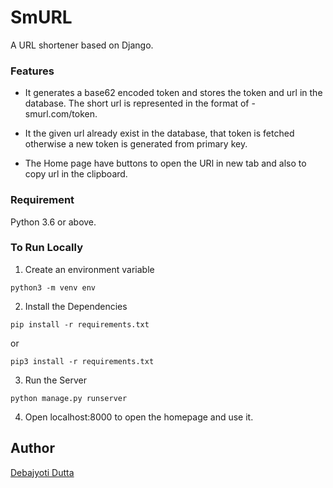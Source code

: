 # SmURL
A URL shortener based on Django.

### Features
- It generates a base62 encoded token and stores the token and url in the database. The short url is represented in the format of - smurl.com/token. 

- It the given url already exist in the database, that token is fetched otherwise a new token is generated from primary key.

- The Home page have buttons to open the URl in new tab and also to copy url in the clipboard.

### Requirement

Python 3.6 or above.

### To Run Locally

1. Create an environment variable

`python3 -m venv env`

2. Install the Dependencies

`pip install -r requirements.txt`

or

`pip3 install -r requirements.txt`

3. Run the Server

`python manage.py runserver`

4. Open localhost:8000 to open the homepage and use it.

## Author

[Debajyoti Dutta](https://github.com/DeboDevelop)